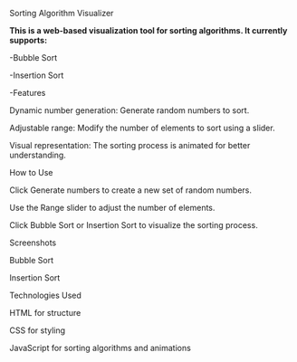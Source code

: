 Sorting Algorithm Visualizer

**This is a web-based visualization tool for sorting algorithms. It currently supports:**

-Bubble Sort

-Insertion Sort

-Features

Dynamic number generation: Generate random numbers to sort.

Adjustable range: Modify the number of elements to sort using a slider.

Visual representation: The sorting process is animated for better understanding.

How to Use

Click Generate numbers to create a new set of random numbers.

Use the Range slider to adjust the number of elements.

Click Bubble Sort or Insertion Sort to visualize the sorting process.

Screenshots

Bubble Sort









Insertion Sort









Technologies Used

HTML for structure

CSS for styling

JavaScript for sorting algorithms and animations
